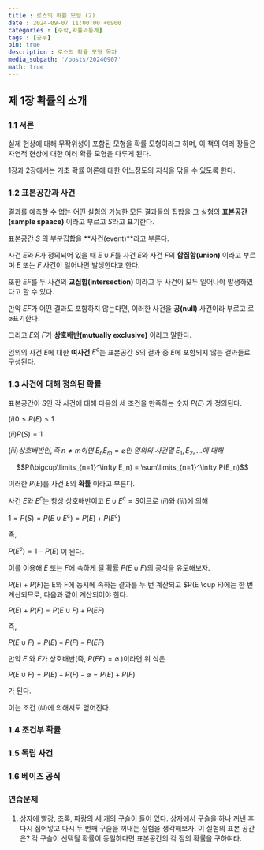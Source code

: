 ```yaml
---
title : 로스의 확률 모형 (2)
date : 2024-09-07 11:00:00 +0900
categories : [수학,확률과통계]
tags : [공부]
pin: true
description : 로스의 확률 모형 목차
media_subpath: '/posts/20240907'
math: true
---
```


## 제 1장 확률의 소개

### 1.1 서론
실제 현상에 대해 무작위성이 포함된 모형을 확률 모형이라고 하며, 이 책의 여러 장들은 자연적 현상에 대한 여러 확률 모형을 다루게 된다.

1장과 2장에서는 기초 확률 이론에 대한 어느정도의 지식을 닦을 수 있도록 한다.

### 1.2 표본공간과 사건
결과를 예측할 수 없는 어떤 실험의 가능한 모든 결과들의 집합을 그 실험의 **표본공간(sample spaace)** 이라고 부르고 $S$라고 표기한다.

표본공간 $S$ 의 부분집합을 **사건(event)**라고 부른다.

사건 $E$와 $F$가 정의되어 있을 때 $E\cup F$를 사건 $E$와 사건 $F$의 **합집합(union)** 이라고 부르며 $E$ 또는 $F$ 사건이 일어나면 발생한다고 한다.

또한 $EF$를 두 사건의 **교집합(intersection)** 이라고 두 사건이 모두 일어나야 발생하였다고 할 수 있다.

만약 $EF$가 어떤 결과도 포함하지 않는다면, 이러한 사건을 **공(null)** 사건이라 부르고 로 $\varnothing$표기한다.

그리고 $E$와 $F$가 **상호배반(mutually exclusive)** 이라고 말한다.

임의의 사건 $E$에 대한 **여사건** $E^c$는 표본공간 $S$의 결과 중 $E$에 포함되지 않는 결과들로 구성된다.

### 1.3 사건에 대해 정의된 확률
표본공간이 $S$인 각 사건에 대해 다음의 세 조건을 만족하는 숫자 $P(E)$ 가 정의된다.

$(i) 0 \leq P(E) \leq 1$

$(ii) P(S) = 1$

$(iii) 상호배반인, 즉\ n \neq m이면\ E_n E_m = \varnothing 인\ 임의의\ 사건열\ E_1, E_2, ...에\ 대해$

$$P(\bigcup\limits_{n=1}^\infty E_n) = \sum\limits_{n=1}^\infty P(E_n)$$

이러한 $P(E)$를 사건 $E$의 **확률** 이라고 부른다.

사건 $E$와 $E^c$는 항상 상호배반이고 $E \cup E^c = S$이므로 $(ii)$와 $(iii)$에 의해

$1 = P(S) = P(E \cup E^c) = P(E) + P(E^c)$

즉,

$P(E^c) = 1 - P(E)$
이 된다.

이를 이용해 $E$ 또는 $F$에 속하게 될 확률 $P(E \cup F)$의 공식을 유도해보자.

$P(E) + P(F)$는 E와 F에 동시에 속하는 결과를 두 번 계산되고 $P(E \cup F)에는 한 번 계산되므로, 다음과 같이 계산되어야 한다.

$P(E) + P(F) = P(E \cup F) + P(EF)$

즉,

$P(E \cup F) = P(E) + P(F) - P(EF)$

만약 $E$ 와 $F$가 상호배반(즉, $P(EF)=\varnothing$ )이라면 위 식은

$P(E \cup F) = P(E) + P(F) - \varnothing = P(E) + P(F)$

가 된다. 

이는 조건 $(iii)$에 의해서도 얻어진다.



### 1.4 조건부 확률

### 1.5 독립 사건

### 1.6 베이즈 공식

### 연습문제
1. 상자에 빨강, 초록, 파랑의 세 개의 구슬이 들어 있다. 상자에서 구슬을 하나 꺼낸 후 다시 집어넣고 다시 두 번째 구슬을 꺼내는 실험을 생각해보자. 이 실험의 표본 공간은? 각 구슬이 선택될 확률이 동일하다면 표본공간의 각 점의 확률을 구하여라.


